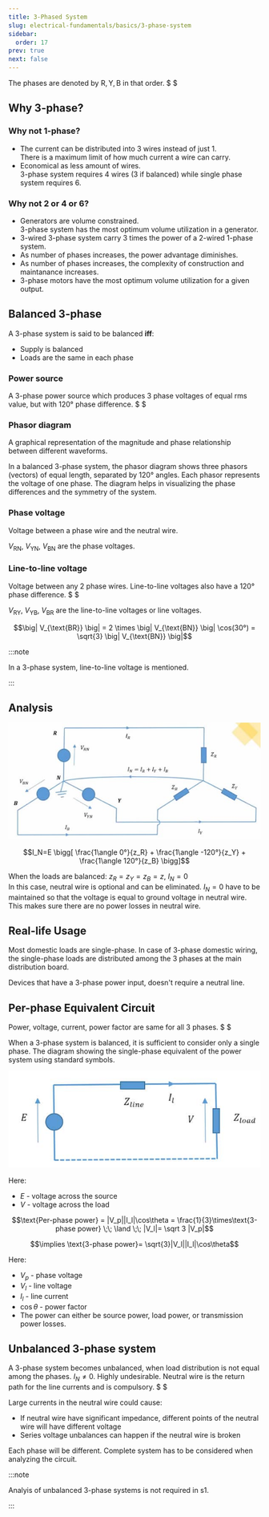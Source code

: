 ```yaml
---
title: 3-Phased System
slug: electrical-fundamentals/basics/3-phase-system
sidebar:
  order: 17
prev: true
next: false
---
```


The phases are denoted by $\text{R},\text{Y},\text{B}$ in that order. $ $

## Why 3-phase?

### Why not 1-phase? 

- The current can be distributed into 3 wires instead of just 1.  
  There is a maximum limit of how much current a wire can carry.
- Economical as less amount of wires.  
  3-phase system requires $4$ wires ($3$ if balanced) while single phase system
  requires $6$.

### Why not 2 or 4 or 6?

- Generators are volume constrained.   
  3-phase system has the most optimum volume utilization in a generator.
- 3-wired 3-phase system carry 3 times the power of a 2-wired 1-phase system.
- As number of phases increases, the power advantage diminishes.
- As number of phases increases, the complexity of construction and maintanance increases.
- 3-phase motors have the most optimum volume utilization for a given output.
  
## Balanced 3-phase

A 3-phase system is said to be balanced **iff**:

- Supply is balanced
- Loads are the same in each phase

### Power source

A 3-phase power source which produces 3 phase voltages of equal rms value, but
with $120°$ phase difference. $ $

### Phasor diagram

A graphical representation of the magnitude and phase relationship between
different waveforms.

In a balanced 3-phase system, the phasor diagram shows three phasors (vectors)
of equal length, separated by 120° angles. Each phasor represents the voltage of
one phase. The diagram helps in visualizing the phase differences and the
symmetry of the system.

### Phase voltage

Voltage between a phase wire and the neutral wire.

$V_{\text{RN}}$, $V_{\text{YN}}$, $V_{\text{BN}}$ are the phase voltages.

### Line-to-line voltage

Voltage between any 2 phase wires. Line-to-line voltages also have a $120°$
phase difference. $ $

$V_{\text{RY}}$, $V_{\text{YB}}$, $V_{\text{BR}}$ are the line-to-line voltages
or line voltages.

```math
\big|
V_{\text{BR}}
\big|
=
2 \times
\big|
V_{\text{BN}}
\big|
\cos(30°)
=
\sqrt{3}
\big|
V_{\text{BN}}
\big|
```

:::note

In a 3-phase system, line-to-line voltage is mentioned.

:::

## Analysis

![Analysis of 3-phase circuit](./images/3-phase-circuit-analysis.jpg)

```math
I_N=E
\bigg[
\frac{1\angle 0°}{z_R}
+
\frac{1\angle -120°}{z_Y}
+
\frac{1\angle 120°}{z_B}
\bigg]
```

When the loads are balanced: $z_R=z_Y=z_B=z$, $I_N = 0$  
In this case, neutral wire is optional and can be eliminated. $I_N=0$ have to be
maintained so that the voltage is equal to ground voltage in neutral wire. This
makes sure there are no power losses in neutral wire.

## Real-life Usage

Most domestic loads are single-phase. In case of 3-phase domestic wiring, the
single-phase loads are distributed among the 3 phases at the main distribution
board.

Devices that have a 3-phase power input, doesn't require a neutral line.

## Per-phase Equivalent Circuit

Power, voltage, current, power factor are same for all $3$ phases. $ $

When a 3-phase system is balanced, it is sufficient to consider only a single
phase. The diagram showing the single-phase equivalent of the power system using
standard symbols.

![Per-phase equivalent circuit](./images/per-phase-circuit.jpg)

Here:

- $E$ - voltage across the source
- $V$ - voltage across the load

```math
\text{Per-phase power} = |V_p||I_l|\cos\theta = \frac{1}{3}\times\text{3-phase power}
\;\;
\land
\;\;
|V_l|= \sqrt 3 |V_p|
```

```math
\implies
\text{3-phase power}=
\sqrt{3}|V_l||I_l|\cos\theta
```

Here:

- $V_p$ - phase voltage
- $V_l$ - line voltage
- $I_l$ - line current
- $\cos\theta$ - power factor
- The power can either be source power, load power, or transmission power
  losses.

## Unbalanced 3-phase system

A 3-phase system becomes unbalanced, when load distribution is not equal among
the phases. $I_N\neq 0$. Highly undesirable. Neutral wire is the return path for
the line currents and is compulsory. $ $

Large currents in the neutral wire could cause:

- If neutral wire have significant impedance, different points of the neutral
  wire will have different voltage
- Series voltage unbalances can happen if the neutral wire is broken

Each phase will be different. Complete system has to be considered when
analyzing the circuit.

:::note

Analyis of unbalanced 3-phase systems is not required in s1.

:::
